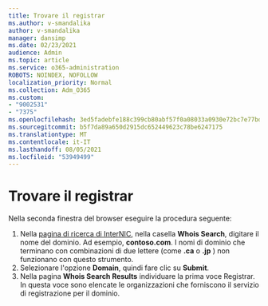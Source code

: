 ```yaml
---
title: Trovare il registrar
ms.author: v-smandalika
author: v-smandalika
manager: dansimp
ms.date: 02/23/2021
audience: Admin
ms.topic: article
ms.service: o365-administration
ROBOTS: NOINDEX, NOFOLLOW
localization_priority: Normal
ms.collection: Adm_O365
ms.custom:
- "9002531"
- "7375"
ms.openlocfilehash: 3ed5fadebfe188c399cb80abf57f0a08033a0930e72bc7e77bd9ac889638fe60
ms.sourcegitcommit: b5f7da89a650d2915dc652449623c78be6247175
ms.translationtype: MT
ms.contentlocale: it-IT
ms.lasthandoff: 08/05/2021
ms.locfileid: "53949499"
---
```

# <a name="find-your-domain-registrar"></a>Trovare il registrar

Nella seconda finestra del browser eseguire la procedura seguente:

1. Nella [pagina di ricerca di InterNIC](https://lookup.icann.org/), nella casella **Whois Search**, digitare il nome del dominio. Ad esempio, **contoso.com**. I nomi di dominio che terminano con combinazioni di due lettere (come **.ca** o **.jp** ) non funzionano con questo strumento.
2. Selezionare l'opzione **Domain**, quindi fare clic su **Submit**.
3. Nella pagina **Whois Search Results** individuare la prima voce Registrar. In questa voce sono elencate le organizzazioni che forniscono il servizio di registrazione per il dominio.

